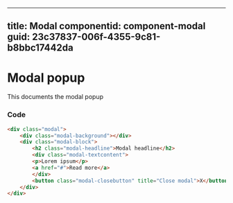 ---
title: Modal
componentid: component-modal
guid: 23c37837-006f-4355-9c81-b8bbc17442da
----
# Modal popup
This documents the modal popup

### Code
```html
<div class="modal">
	<div class="modal-background"></div>
	<div class="modal-block">
		<h2 class="modal-headline">Modal headline</h2>
		<div class="modal-textcontent">
		<p>Lorem ipsum</p>
		<a href="#">Read more</a>
		</div>
		<button class="modal-closebutton" title="Close modal">X</button>
	</div>
</div>
```